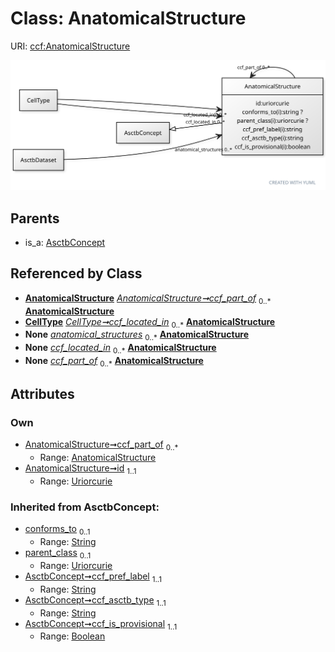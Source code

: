 
# Class: AnatomicalStructure



URI: [ccf:AnatomicalStructure](http://purl.org/ccf/AnatomicalStructure)


[![img](images/AnatomicalStructure.svg)](images/AnatomicalStructure.svg)

## Parents

 *  is_a: [AsctbConcept](AsctbConcept.md)

## Referenced by Class

 *  **[AnatomicalStructure](AnatomicalStructure.md)** *[AnatomicalStructure➞ccf_part_of](AnatomicalStructure_ccf_part_of.md)*  <sub>0..\*</sub>  **[AnatomicalStructure](AnatomicalStructure.md)**
 *  **[CellType](CellType.md)** *[CellType➞ccf_located_in](CellType_ccf_located_in.md)*  <sub>0..\*</sub>  **[AnatomicalStructure](AnatomicalStructure.md)**
 *  **None** *[anatomical_structures](anatomical_structures.md)*  <sub>0..\*</sub>  **[AnatomicalStructure](AnatomicalStructure.md)**
 *  **None** *[ccf_located_in](ccf_located_in.md)*  <sub>0..\*</sub>  **[AnatomicalStructure](AnatomicalStructure.md)**
 *  **None** *[ccf_part_of](ccf_part_of.md)*  <sub>0..\*</sub>  **[AnatomicalStructure](AnatomicalStructure.md)**

## Attributes


### Own

 * [AnatomicalStructure➞ccf_part_of](AnatomicalStructure_ccf_part_of.md)  <sub>0..\*</sub>
     * Range: [AnatomicalStructure](AnatomicalStructure.md)
 * [AnatomicalStructure➞id](AnatomicalStructure_id.md)  <sub>1..1</sub>
     * Range: [Uriorcurie](types/Uriorcurie.md)

### Inherited from AsctbConcept:

 * [conforms_to](conforms_to.md)  <sub>0..1</sub>
     * Range: [String](types/String.md)
 * [parent_class](parent_class.md)  <sub>0..1</sub>
     * Range: [Uriorcurie](types/Uriorcurie.md)
 * [AsctbConcept➞ccf_pref_label](AsctbConcept_ccf_pref_label.md)  <sub>1..1</sub>
     * Range: [String](types/String.md)
 * [AsctbConcept➞ccf_asctb_type](AsctbConcept_ccf_asctb_type.md)  <sub>1..1</sub>
     * Range: [String](types/String.md)
 * [AsctbConcept➞ccf_is_provisional](AsctbConcept_ccf_is_provisional.md)  <sub>1..1</sub>
     * Range: [Boolean](types/Boolean.md)
